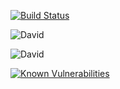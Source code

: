 [![Build Status](https://travis-ci.org/jentanbernardus/gulp-setup.svg?branch=master)](https://travis-ci.org/jentanbernardus/gulp-setup)

![David](https://img.shields.io/david/dev/jentanbernardus/gulp-setup)

![David](https://david-dm.org/jentanbernardus/gulp-setup/status.svg)

[![Known Vulnerabilities](https://snyk.io/test/github/jentanbernardus/gulp-setup/badge.svg)](https://snyk.io/test/github/jentanbernardus/gulp-setup/)

